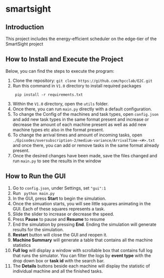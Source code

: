 # smartsight
## Introduction
This project includes the energy-efficient scheduler on the edge-tier of the SmartSight project 
## How to Install and Execute the Project
Below, you can find the steps to execute the program:
1. Clone the repository:
```git clone https://github.com/hpcclab/E2C.git ```
2. Run this command in ```V1.0``` directory to install required packages
   ```
    pip install -r requirements.txt
    ```
3. Within the ``` V1.0 ``` directory, open the ``` utils ``` folder.
4. Once there, you can run ``` main.py ``` directly with a default configuration.
5. To change the Config of the machines and task types, open ``` config.json ``` and add new task types in the same format present and increase or decrease the amount of each machine present as well as add new machine types etc also in the format present.
6. To change the arrival times and amount of incoming tasks, open ``` ./Episodes/oversubscription-2/medium-variance/ArrivalTime-<#>.txt ``` and once there, you can add or remove tasks in the same format already present.
7. Once the desired changes have been made, save the files changed and run ``` main.py ``` to see the results in the window
## How to Run the GUI
1. Go to ``` config.json ```, under Settings, set ```"gui":1```
2. Run ``` python main.py```
3. In the GUI, press **Start** to begin the simulation.
4. Once the simuation starts, you will see little squares animating in the GUI. Each of these squares represents a task.
5. Slide the slider to increase or decrease the speed.
6. Press **Pause** to pause and **Resume** to resume
7. End the simulation by pressing **End**. Ending the simulation will generate results for the simulation.
8. **Restart** button will close the GUI and reopen it.
9. **Machine Summary** will generate a table that contains all the machine statistics
10. **Full log** will display a window with scrollable box that contains full log that runs the simulator. You can filter the logs by **event type** with the drop down box or **task id** with the search bar. 
11. The **Details** buttons beside each machine will display the statistic of individual machine and all the finished tasks. 